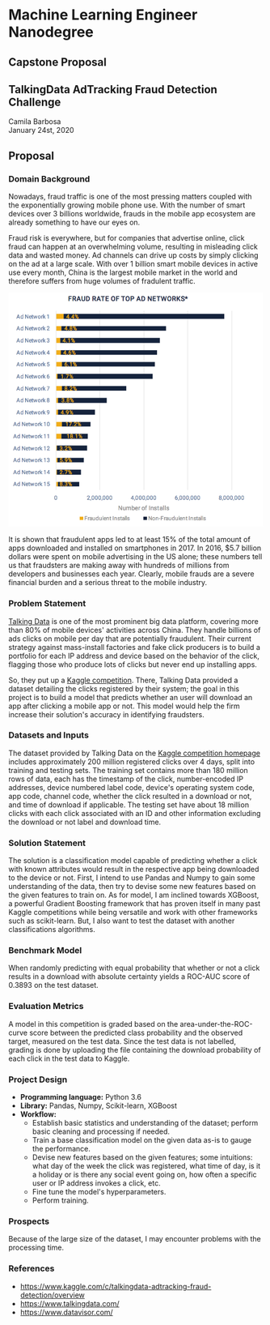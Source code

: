 # Machine Learning Engineer Nanodegree
## Capstone Proposal
## TalkingData AdTracking Fraud Detection Challenge
Camila Barbosa  
January 24st, 2020

## Proposal

### Domain Background
Nowadays, fraud traffic is one of the most pressing matters coupled with the exponentially growing mobile phone use. With the number of smart devices over 3 billions worldwide, frauds in the mobile app ecosystem are already something to have our eyes on.

Fraud risk is everywhere, but for companies that advertise online, click fraud can happen at an overwhelming volume, resulting in misleading click data and wasted money. Ad channels can drive up costs by simply clicking on the ad at a large scale. With over 1 billion smart mobile devices in active use every month, China is the largest mobile market in the world and therefore suffers from huge volumes of fradulent traffic.

![Fraud Rate 2017](/imgs/fraud_rate_graph.png)

It is shown that fraudulent apps led to at least 15% of the total amount of apps downloaded and installed on smartphones in 2017. In 2016, $5.7 billion dollars were spent on mobile advertising in the US alone; these numbers tell us that fraudsters are making away with hundreds of millions from developers and businesses each year. Clearly, mobile frauds are a severe financial burden and a serious threat to the mobile industry.

### Problem Statement

[Talking Data](https://www.talkingdata.com/) is one of the most prominent big data platform, covering more than 80% of mobile devices' activities across China. They handle billions of ads clicks on mobile per day that are potentially fraudulent. Their current strategy against mass-install factories and fake click producers is to build a portfolio for each IP address and device based on the behavior of the click, flagging those who produce lots of clicks but never end up installing apps.

So, they put up a [Kaggle competition](https://www.kaggle.com/c/talkingdata-adtracking-fraud-detection). There, Talking Data provided a dataset detailing the clicks registered by their system; the goal in this project is to build a model that predicts whether an user will download an app after clicking a mobile app or not. This model would help the firm increase their solution's accuracy in identifying fraudsters.

### Datasets and Inputs

The dataset provided by Talking Data on the [Kaggle competition homepage](https://www.kaggle.com/c/talkingdata-adtracking-fraud-detection) includes approximately 200 million registered clicks over 4 days, split into training and testing sets. The training set contains more than 180 million rows of data, each has the timestamp of the click, number-encoded IP addresses, device numbered label code, device's operating system code, app code, channel code, whether the click resulted in a download or not, and time of download if applicable. The testing set have about 18 million clicks with each click associated with an ID and other information excluding the download or not label and download time.

### Solution Statement

The solution is a classification model capable of predicting whether a click with known attributes would result in the respective app being downloaded to the device or not. First, I intend to use Pandas and Numpy to gain some understanding of the data, then try to devise some new features based on the given features to train on. As for model, I am inclined towards XGBoost, a powerful Gradient Boosting framework that has proven itself in many past Kaggle competitions while being versatile and work with other frameworks such as scikit-learn. But, I also want to test the dataset with another classifications algorithms.

### Benchmark Model

When randomly predicting with equal probability that whether or not a click results in a download with absolute certainty yields a ROC-AUC score of 0.3893 on the test dataset.

### Evaluation Metrics

A model in this competition is graded based on the area-under-the-ROC-curve score between the predicted class probability and the observed target, measured on the test data. Since the test data is not labelled, grading is done by uploading the file containing the download probability of each click in the test data to Kaggle.

### Project Design

* **Programming language:** Python 3.6
* **Library:** Pandas, Numpy, Scikit-learn, XGBoost
* **Workflow:**
  * Establish basic statistics and understanding of the dataset; perform basic cleaning and processing if needed.
  * Train a base classification model on the given data as-is to gauge the performance.
  * Devise new features based on the given features; some intuitions: what day of the week the click was registered, what time of day, is it a holiday or is there any social event going on, how often a specific user or IP address invokes a click, etc.
  * Fine tune the model's hyperparameters.
  * Perform training.

### Prospects
  
Because of the large size of the dataset, I may encounter problems with the processing time.

### References
- https://www.kaggle.com/c/talkingdata-adtracking-fraud-detection/overview
- https://www.talkingdata.com/
- https://www.datavisor.com/
